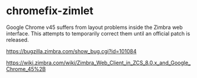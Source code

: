chromefix-zimlet
===================

Google Chrome v45 suffers from layout problems inside the Zimbra web interface. This attempts to temporarily correct them until an official patch is released.

https://bugzilla.zimbra.com/show_bug.cgi?id=101084

https://wiki.zimbra.com/wiki/Zimbra_Web_Client_in_ZCS_8.0.x_and_Google_Chrome_45%2B